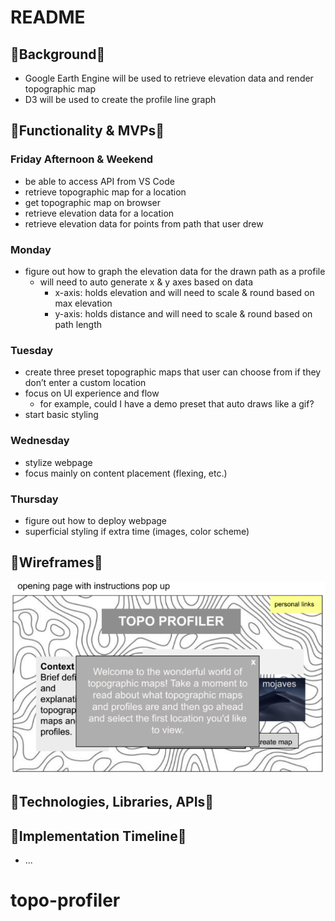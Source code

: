 # README

## :small_blue_diamond:Background:small_blue_diamond:
* Google Earth Engine will be used to retrieve elevation data and render topographic map
* D3 will be used to create the profile line graph



## :small_blue_diamond:Functionality & MVPs:small_blue_diamond:
### Friday Afternoon & Weekend
* be able to access API from VS Code
* retrieve topographic map for a location
* get topographic map on browser
* retrieve elevation data for a location
* retrieve elevation data for points from path that user drew

### Monday
* figure out how to graph the elevation data for the drawn path as a profile
    * will need to auto generate x & y axes based on data
        * x-axis: holds elevation and will need to scale & round based on max elevation
        * y-axis: holds distance and will need to scale & round based on path length

### Tuesday 
* create three preset topographic maps that user can choose from if they don’t enter a custom location
* focus on UI experience and flow
    * for example, could I have a demo preset that auto draws like a gif?
* start basic styling

### Wednesday
* stylize webpage
* focus mainly on content placement (flexing, etc.)

### Thursday
* figure out how to deploy webpage
* superficial styling if extra time (images, color scheme)



## :small_blue_diamond:Wireframes:small_blue_diamond:
![GitHub Logo](./assets/1opening_with_alert.png)


## :small_blue_diamond:Technologies, Libraries, APIs:small_blue_diamond:


## :small_blue_diamond:Implementation Timeline:small_blue_diamond:



* ...
# topo-profiler
